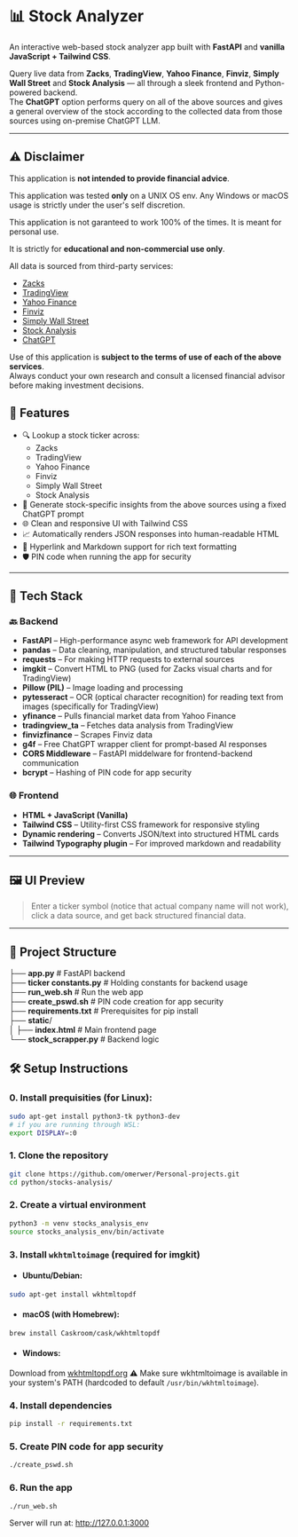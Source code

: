 # 📊 Stock Analyzer

An interactive web-based stock analyzer app built with **FastAPI** and **vanilla JavaScript + Tailwind CSS**.

Query live data from **Zacks**, **TradingView**, **Yahoo Finance**, **Finviz**, **Simply Wall Street** and **Stock Analysis** — all through a sleek frontend and Python-powered backend.<br/>
The **ChatGPT** option performs query on all of the above sources and gives a general overview of the stock according to the collected data from those sources using on-premise ChatGPT LLM.

---

## ⚠️ Disclaimer

This application is **not intended to provide financial advice**.

This application was tested **only** on a UNIX OS env. Any Windows or macOS usage is strictly under the user's self discretion.

This application is not garanteed to work 100% of the times. It is meant for personal use.

It is strictly for **educational and non-commercial use only**.

All data is sourced from third-party services:

- [Zacks](https://www.zacks.com/)
- [TradingView](https://www.tradingview.com/)
- [Yahoo Finance](https://finance.yahoo.com/)
- [Finviz](https://finviz.com/)
- [Simply Wall Street](https://simplywall.st/?view/)
- [Stock Analysis](https://stockanalysis.com/)
- [ChatGPT](https://openai.com/)

Use of this application is **subject to the terms of use of each of the above services**.  
Always conduct your own research and consult a licensed financial advisor before making investment decisions.



## 🚀 Features

- 🔍 Lookup a stock ticker across:
  - Zacks
  - TradingView
  - Yahoo Finance
  - Finviz
  - Simply Wall Street
  - Stock Analysis
- 🧠 Generate stock-specific insights from the above sources using a fixed ChatGPT prompt
- 🌐 Clean and responsive UI with Tailwind CSS
- 📈 Automatically renders JSON responses into human-readable HTML
- 🔗 Hyperlink and Markdown support for rich text formatting
- 🛡️ PIN code when running the app for security

---

## 🧩 Tech Stack

### 🔙 Backend

- **FastAPI** – High-performance async web framework for API development
- **pandas** – Data cleaning, manipulation, and structured tabular responses
- **requests** – For making HTTP requests to external sources
- **imgkit** – Convert HTML to PNG (used for Zacks visual charts and for TradingView)
- **Pillow (PIL)** – Image loading and processing
- **pytesseract** – OCR (optical character recognition) for reading text from images (specifically for TradingView)
- **yfinance** – Pulls financial market data from Yahoo Finance
- **tradingview_ta** – Fetches data analysis from TradingView
- **finvizfinance** – Scrapes Finviz data
- **g4f** – Free ChatGPT wrapper client for prompt-based AI responses
- **CORS Middleware** – FastAPI middelware for frontend-backend communication
- **bcrypt** – Hashing of PIN code for app security

### 🌐 Frontend

- **HTML + JavaScript (Vanilla)**
- **Tailwind CSS** – Utility-first CSS framework for responsive styling
- **Dynamic rendering** – Converts JSON/text into structured HTML cards
- **Tailwind Typography plugin** – For improved markdown and readability

---

## 🖼️ UI Preview

> Enter a ticker symbol (notice that actual company name will not work), click a data source, and get back structured financial data.

---

## 📁 Project Structure

├── **app.py** # FastAPI backend </br>
├── **ticker constants.py** # Holding constants for backend usage </br>
├── **run_web.sh** # Run the web app </br>
├── **create_pswd.sh** # PIN code creation for app security </br>
├── **requirements.txt** # Prerequisites for pip install </br>
├── **static**/</br>
│ ├── **index.html** # Main frontend page </br>
└── **stock_scrapper.py** # Backend logic </br>

## 🛠️ Setup Instructions

### 0. Install prequisities (for Linux):
```bash
sudo apt-get install python3-tk python3-dev
# if you are running through WSL:
export DISPLAY=:0
```

### 1. Clone the repository
```bash
git clone https://github.com/omerwer/Personal-projects.git
cd python/stocks-analysis/
```

### 2. Create a virtual environment
```bash
python3 -m venv stocks_analysis_env
source stocks_analysis_env/bin/activate
```

### 3. Install `wkhtmltoimage` (required for imgkit)
* #### Ubuntu/Debian:
```bash
sudo apt-get install wkhtmltopdf
```
* #### macOS (with Homebrew):
```bash
brew install Caskroom/cask/wkhtmltopdf
```
* #### Windows:
Download from [wkhtmltopdf.org](https://wkhtmltopdf.org/downloads.html)
⚠️ Make sure wkhtmltoimage is available in your system's PATH (hardcoded to default `/usr/bin/wkhtmltoimage`).


### 4. Install dependencies
```bash
pip install -r requirements.txt
```

### 5. Create PIN code for app security
```bash
./create_pswd.sh
```

### 6. Run the app
```bash
./run_web.sh
```

Server will run at: http://127.0.0.1:3000

